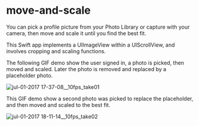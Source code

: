 # move-and-scale

You can pick a profile picture from your Photo Library or capture with your camera, then move and scale it until you find the best fit. 

This Swift app implements a UIImageView within a UIScrollView, and involves cropping and scaling functions.

The following GIF demo show the user signed in, a photo is picked, then moved and scaled. Later the photo is removed and replaced by a placeholder photo.

![jul-01-2017 17-37-08__10fps_take01](https://user-images.githubusercontent.com/1393085/27766482-f008614c-5e85-11e7-9410-5f0b30af45d1.gif)

This GIF demo show a second photo was picked to replace the placeholder, and then moved and scaled to the best fit.

![jul-01-2017 18-11-14__10fps_take02](https://user-images.githubusercontent.com/1393085/27766567-2c61e26e-5e89-11e7-9e69-4700e46b7544.gif)
